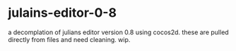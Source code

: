 # julains-editor-0-8
a decomplation of julians editor version 0.8 using cocos2d. these are pulled directly from files and need cleaning. wip.
